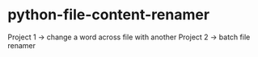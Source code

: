 # python-file-content-renamer
Project 1 -> change a word across file with another
Project 2 -> batch file renamer
